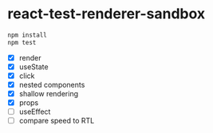 # react-test-renderer-sandbox

```bash
npm install
npm test
```

- [x] render
- [x] useState
- [x] click
- [x] nested components
- [x] shallow rendering
- [x] props
- [ ] useEffect
- [ ] compare speed to RTL
